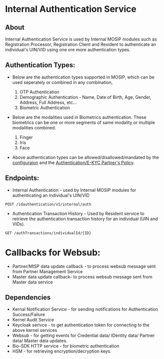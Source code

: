 # Internal Authentication Service
## About
Internal Authentication Service is used by Internal MOSIP modules such as Registration Processor, Registration Client and Resident to authenticate an individual's UIN/VID using one ore more authentication types.

## Authentication Types:
* Below are the authentication types supported in MOSIP, which can be used seperately or combined in any combination, 
  1. OTP Authentication 
  2. Demographic Authentication - Name, Date of Birth, Age, Gender, Address, Full Address, etc...
  3. Biometric Authentication
  
* Below are the modalities used in Biometrics authentication. These biometrics can be one or more segments of same modality or multiple modalities combined.
  1. Finger
  2. Iris
  3. Face

* Above authentication types can be allowed/disallowed/mandated by the [configuraion]() and the [Authentication/E-KYC Partner's Policy]().

## Endpoints:
* Internal Authentication - used by Internal MOSIP modules for authenticating an individual's UIN/VID

```
POST /idauthentication/v1/internal/auth
```

* Authentication Transaction History - Used by Resident service to retrieve the authentication transaction history for an individual (UIN and VIDs).

```
GET /authTransactions/individualId/{ID}
```

# Callbacks for Websub:
* Partner/MISP data update callback - to process websub message sent from Partner Management Service
* Master data update callback- to process websub message sent from Master data service


## Dependencies
* Kernal Notification Service - for sending notifications for Authentication Success/Failure
* Kernel Audit Service
* Keycloak serivce - to get authentication token for connecting to the above kernel services
* Websub - for getting events for Credential data/ IDentity data/ Partner data/ Master data updates.
* Bio-SDK HTTP service - for biometric authentication
* HSM - for retrieving encryption/decryption keys.


